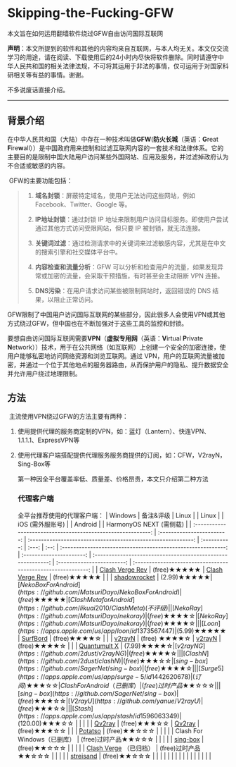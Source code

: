 # Skipping-the-Fucking-GFW
本文旨在如何运用翻墙软件绕过GFW自由访问国际互联网

**声明**：本文所提到的软件和其他的内容均来自互联网，与本人均无关。本文仅交流学习的用途，请在阅读、下载使用后的24小时内尽快将软件删除。同时请遵守中华人民共和国的相关法律法规，不可将其运用于非法的事情，仅可运用于对国家科研相关等有益的事情。谢谢。

不多说废话直接介绍。

---

## 背景介绍

​	在中华人民共和国（大陆）中存在一种技术叫做**GFW**(**防火长城**（英语：**G**reat **F**ire**w**all））是中国政府用来控制和过滤互联网内容的一套技术和法律体系。它的主要目的是限制中国大陆用户访问某些外国网站、应用及服务，并过滤掉政府认为不合适或敏感的内容。

​	GFW的主要功能包括：

> 1. **域名封锁**：屏蔽特定域名，使用户无法访问这些网站，例如 Facebook、Twitter、Google 等。
>
> 2. **IP地址封锁**：通过封锁 IP 地址来限制用户访问目标服务。即使用户尝试通过其他方式访问受限网站，但只要 IP 被封锁，就无法连接。
>
> 3. **关键词过滤**：通过检测请求中的关键词来过滤敏感内容，尤其是在中文的搜索引擎和社交媒体平台中。
>
> 4. **内容检查和流量分析**：GFW 可以分析和检查用户的流量，如果发现异常或加密的流量，会采取干预措施，有时甚至会主动阻断 VPN 连接。
>
> 5. **DNS污染**：在用户请求访问某些被限制网站时，返回错误的 DNS 结果，以阻止正常访问。

​	GFW限制了中国用户访问国际互联网的某些部分，因此很多人会使用VPN或其他方式绕过GFW，但中国也在不断加强对于这些工具的监控和封锁。

​	要想自由访问国际互联网需要**VPN**（**虚拟专用网**（英语：**V**irtual **P**rivate **N**etwork））技术，用于在公共网络（如互联网）上创建一个安全的加密连接，使用户能够私密地访问网络资源和浏览互联网。通过 VPN，用户的互联网流量被加密，并通过一个位于其他地点的服务器路由，从而保护用户的隐私、提升数据安全并允许用户绕过地理限制。

## 方法

​	主流使用VPN绕过GFW的方法主要有两种：

1. 使用提供代理的服务商定制的VPN，如：蓝灯（Lantern）、快连VPN、1.1.1.1、ExpressVPN等

2. 使用代理客户端搭配提供代理服务服务商提供的订阅，如：CFW，V2rayN，Sing-Box等

   第一种因全平台覆盖率低、质量差、价格昂贵，本文只介绍第二种方法

   ### 代理客户端

   全平台推荐使用的代理客户端：
   |                           Windows                            |         备注&评级          |                            Linux                             |              | Linux |      |                       iOS (需外服账号)                       |                          |                           Android                            |                            |                   HarmonyOS NEXT (需侧载)                    |
   | :----------------------------------------------------------: | :------------------------: | :----------------------------------------------------------: | :----------: | :---: | :--: | :----------------------------------------------------------: | :----------------------: | :----------------------------------------------------------: | :------------------------: | :----------------------------------------------------------: |
   | [Clash Verge Rev](https://github.com/clash-verge-rev/clash-verge-rev) |        (free)★★★★★        | [Clash Verge Rev](https://github.com/clash-verge-rev/clash-verge-rev) | (free)★★★★★ |       |      | [shadowrocket](https://apps.apple.com/us/app/shadowrocket/id932747118) | ($2.99)★★★★★  | [NekoBox For Android](https://github.com/MatsuriDayo/NekoBoxForAndroid) |        (free)★★★★★        | [Clash Meta for Android](https://github.com/likuai2010/ClashMeta) (不评级) |
   |      [NekoRay](https://github.com/MatsuriDayo/nekoray)       |        (free)★★★★☆        |      [NekoRay](https://github.com/MatsuriDayo/nekoray)       | (free)★★★★☆ |       |      |   [Loon](https://apps.apple.com/us/app/loon/id1373567447)    | ($5.99)★★★★★  |    [SurfBord](https://github.com/getsurfboard/surfboard)     |        (free)★★★★☆        |                                                              |
   |          [v2rayN](https://github.com/2dust/v2rayN)           |        (free) ★★★★☆        |          [v2rayN](https://github.com/2dust/v2rayN)           | (free)★★★★☆ |       |      | [Quantumult X](https://apps.apple.com/us/app/quantumult-x/id1443988620) | ($7.99)            ★★★★☆ |         [v2rayNG](https://github.com/2dust/v2rayNG)          |        (free)★★★★☆        |                                                              |
   |          [ClashN](https://github.com/2dust/clashN)           |        (free)★★★☆☆        |       [sing-box](https://github.com/SagerNet/sing-box)       | (free)★★★★☆ |       |      | [Surge 5](https://apps.apple.com/us/app/surge-5/id1442620678) |       (订阅)★★★☆☆       |                 Clash For Android（已删库）                  | (free)过时产品 ★★☆☆☆ |                                                              |
   |       [sing-box](https://github.com/SagerNet/sing-box)       |        (free)★★★☆☆        |          [V2rayU](https://github.com/yanue/V2rayU)           | (free)★★★☆☆ |       |      |  [Stash](https://apps.apple.com/us/app/stash/id1596063349)   |     ($120.00)★★★☆☆      |                                                              |                            |                                                              |
   |          [Qv2ray](https://github.com/Qv2ray/Qv2ray)          |        (free)★★★☆☆        |          [Qv2ray](https://github.com/Qv2ray/Qv2ray)          | (free)★★★☆☆ |       |      | [Potatso](https://apps.apple.com/us/app/potatso/id1239860606) |     (free)★★☆☆☆      |                                                              |                            |                                                              |
   |                 Clash For Windows（已删库）                  | (free)过时产品★★☆☆☆ |                                                              |              |       |      | [sing-box](https://apps.apple.com/us/app/sing-box-vt/id6673731168) |      (free)★★☆☆☆       |                                                              |                            |                                                              |
   | [Clash Verge](https://github.com/zzzgydi/clash-verge) （已归档） | (free)过时产品★★☆☆☆ |                                                              |              |       |      | [streisand](https://apps.apple.com/us/app/streisand/id6450534064) |       (free)★★☆☆☆       |                                                              |                            |                                                              |
   |                                                              |                            |                                                              |              |       |      |                                                              |                          |                                                              |                            |                                                              |

